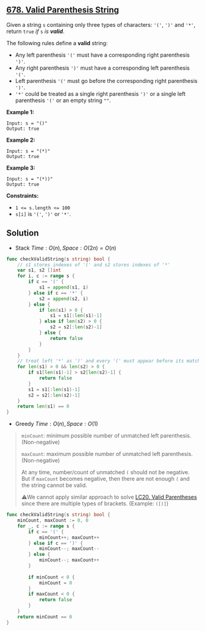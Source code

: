 ## [678. Valid Parenthesis String](https://leetcode.com/problems/valid-parenthesis-string/)


Given a string `s` containing only three types of characters: `'('`, `')'` and `'*'`, return `true` _if_ `s` _is **valid**_.

The following rules define a **valid** string:

*   Any left parenthesis `'('` must have a corresponding right parenthesis `')'`.
*   Any right parenthesis `')'` must have a corresponding left parenthesis `'('`.
*   Left parenthesis `'('` must go before the corresponding right parenthesis `')'`.
*   `'*'` could be treated as a single right parenthesis `')'` or a single left parenthesis `'('` or an empty string `""`.

**Example 1:**

```
Input: s = "()"
Output: true
```

**Example 2:**

```
Input: s = "(*)"
Output: true
```

**Example 3:**

```
Input: s = "(*))"
Output: true
```

**Constraints:**

*   `1 <= s.length <= 100`
*   `s[i]` is `'('`, `')'` or `'*'`.



## Solution

- Stack	$Time: O(n), Space: O(2n) = O(n)$ 

```go
func checkValidString(s string) bool {
	// s1 stores indexes of '(' and s2 stores indexes of '*'
	var s1, s2 []int
	for i, c := range s {
		if c == '(' {
			s1 = append(s1, i)
		} else if c == '*' {
			s2 = append(s2, i)
		} else {
			if len(s1) > 0 {
				s1 = s1[:len(s1)-1]
			} else if len(s2) > 0 {
				s2 = s2[:len(s2)-1]
			} else {
				return false
			}
		}
	}
	// treat left '*' as ')' and every '(' must appear before its matching ')'
	for len(s1) > 0 && len(s2) > 0 {
		if s1[len(s1)-1] > s2[len(s2)-1] {
			return false
		}
		s1 = s1[:len(s1)-1]
		s2 = s2[:len(s2)-1]
	}
	return len(s1) == 0
}
```



- Greedy	$Time: O(n), Space: O(1)$ 

> `minCount`: minimum possible number of unmatched left parenthesis. (Non-negative)
>
> `maxCount`: maximum possible number of unmatched left parenthesis. (Non-negative)
>
> At any time, number/count of unmatched `(` should not be negative. But if `maxCount` becomes negative, then there are not enough `(` and the string cannot be valid.
>
> ⚠️We cannot apply similar approach to solve [LC20. Valid Parentheses](https://leetcode.com/problems/valid-parentheses/) since there are multiple types of brackets. (Example: `([)]`)

```go
func checkValidString(s string) bool {
    minCount, maxCount := 0, 0
    for _, c := range s {
        if c == '(' {
            minCount++; maxCount++
        } else if c == ')' {
            minCount--; maxCount--
        } else {
            minCount--; maxCount++
        }
        
        if minCount < 0 {
            minCount = 0
        }
        if maxCount < 0 {
            return false
        }
    }
    return minCount == 0
}
```